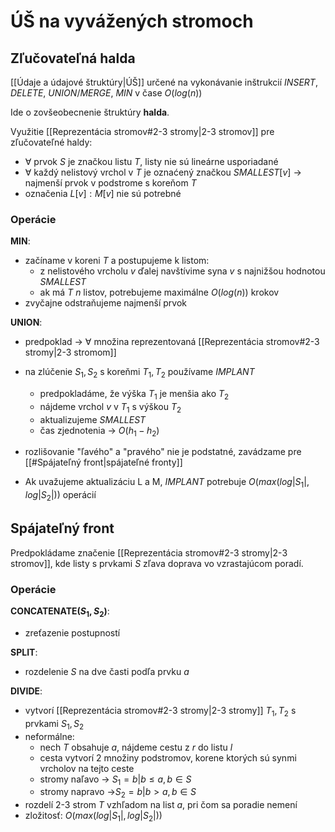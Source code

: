 # ÚŠ na vyvážených stromoch

## Zľučovateľná halda
[[Údaje a údajové štruktúry|ÚŠ]] určené na vykonávanie inštrukcií $INSERT$, $DELETE$, $UNION$/$MERGE$, $MIN$ v čase $O(log(n))$

Ide o zovšeobecnenie štruktúry **halda**.

Využitie [[Reprezentácia stromov#2-3 stromy|2-3 stromov]] pre zľučovateľné haldy:
- $\forall$ prvok $S$ je značkou listu $T$, listy nie sú lineárne usporiadané
- $\forall$ každý nelistový vrchol v $T$ je oznaćený značkou $SMALLEST[v]$ -> najmenší prvok v podstrome s koreňom $T$
- označenia $L[v]:M[v]$ nie sú potrebné

### Operácie
**MIN**:
- začíname v koreni $T$ a postupujeme k listom:
	- z nelistového vrcholu $v$ ďalej navštívime syna $v$ s najnižšou hodnotou $SMALLEST$
	- ak má $T$ $n$ listov, potrebujeme maximálne $O(log(n))$ krokov
- zvyčajne odstraňujeme najmenší prvok

**UNION**:
- predpoklad -> $\forall$ množina reprezentovaná [[Reprezentácia stromov#2-3 stromy|2-3 stromom]]
- na zlúčenie $S_1,S_2$ s koreňmi $T_1,T_2$ používame $IMPLANT$
	- predpokladáme, že výška $T_1$ je menšia ako $T_2$
	- nájdeme vrchol $v$ v $T_1$ s výškou $T_2$ 
	- aktualizujeme $SMALLEST$
	- čas zjednotenia -> $O(h_1 - h_2)$

- rozlišovanie "ľavého" a "pravého" nie je podstatné, zavádzame pre [[#Spájateľný front|spájateľné fronty]]
- Ak uvažujeme aktualizáciu L a M, $IMPLANT$ potrebuje $O(max(log|S_1|,log|S_2|))$ operácií

## Spájateľný front
Predpokládame značenie [[Reprezentácia stromov#2-3 stromy|2-3 stromov]], kde listy s prvkami $S$ zľava doprava vo vzrastajúcom poradí.

### Operácie
**CONCATENATE$(S_1,S_2)$**:
- zreťazenie postupností

**SPLIT**:
- rozdelenie  $S$ na dve časti podľa prvku $a$

**DIVIDE**:
- vytvorí [[Reprezentácia stromov#2-3 stromy|2-3 stromy]] $T_1,T_2$ s prvkami $S_1,S_2$
- neformálne:
	- nech $T$ obsahuje $a$, nájdeme cestu z $r$ do listu $l$
	- cesta vytvorí 2 množiny podstromov, korene ktorých sú synmi vrcholov na tejto ceste
	- stromy naľavo -> $S_1={b|b\leq a,b \in S}$
	- stromy napravo ->$S_2={b|b > a,b \in S}$
- rozdelí 2-3 strom $T$ vzhľadom na list $a$, pri čom sa poradie nemení
- zložitosť: $O(max(log|S_1|,log|S_2|))$ 